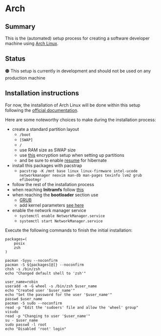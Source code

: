 # Arch

## Summary

This is the (automated) setup process for creating a software developer machine using
[Arch Linux](https://archlinux.org/).

## Status

🟠 This setup is currently in development and should not be used on any production machine

## Installation instructions

For now, the installation of Arch Linux will be done within this setup following the
[official documentation](https://wiki.archlinux.org/title/Installation_guide#).

Here are some noteworthy choices to make during the installation process:

- create a standard partition layout
  - `/boot`
  - `[SWAP]`
  - `/`
  - use RAM size as SWAP size
  - use [this](https://wiki.archlinux.org/title/Dm-crypt/Encrypting_an_entire_system#LVM_on_LUKS)
    encryption setup when setting up partitions
  - and be sure to enable [resume](https://wiki.archlinux.org/title/Power_management/Suspend_and_hibernate#Configure_the_initramfs) for hibernate
- install this packages with pacstrap
  - `pacstrap -K /mnt base linux linux-firmware intel-ucode networkmanager neovim man-db man-pages texinfo lvm2 grub efibootmgr`
- follow the rest of the installation process
- when reaching **Initramfs** follow [this](https://wiki.archlinux.org/title/Dm-crypt/Encrypting_an_entire_system#Configuring_mkinitcpio_3)
- when reaching the **bootloader** section use
  - [GRUB](https://wiki.archlinux.org/title/GRUB)
  - add kernel parameters [see here](https://wiki.archlinux.org/title/Dm-crypt/Encrypting_an_entire_system#Configuring_the_boot_loader_2)
- enable the network manager service
  - `systemctl enable NetworkManager.service`
  - `systemctl start NetworkManager.service`

Execute the following commands to finish the initial installation:

```shell
packages=(
	posix
	zsh
)

pacman -Syyu --noconfirm
pacman -S ${packages[@]} --noconfirm
chsh -s /bin/zsh
echo "Changed default shell to 'zsh'"

user_name=robin
useradd -m -G wheel -s /bin/zsh $user_name
echo "Created user '$user_name'"
echo "Set the password for the user '$user_name'"
passwd $user_name
pacman -S sudo --noconfirm
read -p "Edit the 'sudoers' file and allow the 'wheel' group"
visudo
read -p "Changing to user '$user_name'"
su - $user_name
sudo passwd -l root
echo "Disabled 'root' login"
```
